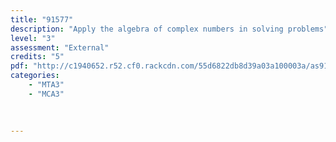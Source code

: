 ```yaml
---
title: "91577"
description: "Apply the algebra of complex numbers in solving problems"
level: "3"
assessment: "External"
credits: "5"
pdf: "http://c1940652.r52.cf0.rackcdn.com/55d6822db8d39a03a100003a/as91577.pdf"
categories:
    - "MTA3"
    - "MCA3"
    
    
    
---
```

